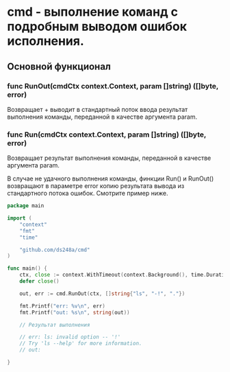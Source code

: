 # cmd - выполнение команд с подробным выводом ошибок исполнения.

## Основной функционал

### func RunOut(cmdCtx context.Context, param []string) ([]byte, error)
Возвращает + выводит в стандартный поток ввода результат выполнения команды,
переданной в качестве аргумента param.

### func Run(cmdCtx context.Context, param []string) ([]byte, error)
Возвращает результат выполнения команды, переданной в качестве аргумента param.

В случае не удачного выполнения команды, финкции Run() и RunOut() возвращают в параметре error копию результата
вывода из стандартного потока ошибок. Смотрите пример ниже.

```go
package main

import (
	"context"
	"fmt"
	"time"

	"github.com/ds248a/cmd"
)

func main() {
	ctx, close := context.WithTimeout(context.Background(), time.Duration(1)*time.Second)
	defer close()

	out, err := cmd.RunOut(ctx, []string{"ls", "-!", "."})

	fmt.Printf("err: %v\n", err)
	fmt.Printf("out: %s\n", string(out))

	// Результат выполнения

	// err: ls: invalid option -- '!'
	// Try 'ls --help' for more information.
	// out:

}

```
